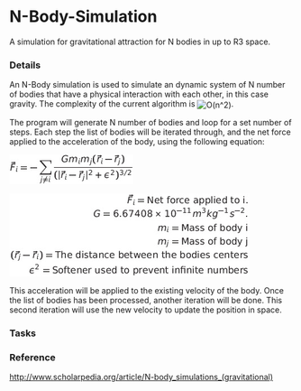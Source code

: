 # N-Body-Simulation
 A simulation for gravitational attraction for N bodies in up to R3 space.
 
 ### Details
 An N-Body simulation is used to simulate an dynamic system of N number of bodies that have a physical interaction with each other, in this case gravity. The complexity of the current algorithm is <img src="http://www.sciweavers.org/tex2img.php?eq=O%28n%5E2%29&bc=White&fc=Black&im=jpg&fs=12&ff=arev&edit=0" align="center" border="0" alt="O(n^2)" width="50" height="21" />.
 
 The program will generate N number of bodies and loop for a set number of steps. Each step the list of bodies will be iterated through, and the net force applied to the acceleration of the body, using the following equation:
 
![Formula](Force_Formula.jpg)

![Parameters](Parameters.jpg)

This acceleration will be applied to the existing velocity of the body. Once the list of bodies has been processed, another iteration will be done. This second iteration will use the new velocity to update the position in space.

### Tasks


### Reference
http://www.scholarpedia.org/article/N-body_simulations_(gravitational)
